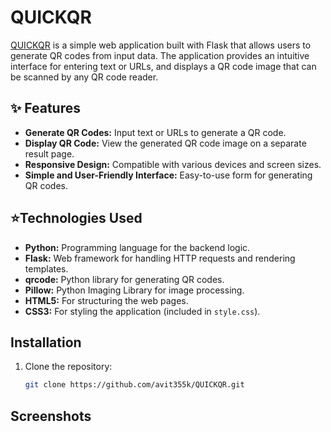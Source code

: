 # QUICKQR

[QUICKQR](https://quickqr-090k.onrender.com) is a simple web application built with Flask that allows users to generate QR codes from input data. The application provides an intuitive interface for entering text or URLs, and displays a QR code image that can be scanned by any QR code reader.
## ✨ Features
- **Generate QR Codes:** Input text or URLs to generate a QR code.
- **Display QR Code:** View the generated QR code image on a separate result page.
- **Responsive Design:** Compatible with various devices and screen sizes.
- **Simple and User-Friendly Interface:** Easy-to-use form for generating QR codes.

## ⭐Technologies Used
- **Python:** Programming language for the backend logic.
- **Flask:** Web framework for handling HTTP requests and rendering templates.
- **qrcode:** Python library for generating QR codes.
- **Pillow:** Python Imaging Library for image processing.
- **HTML5:** For structuring the web pages.
- **CSS3:** For styling the application (included in `style.css`).

## Installation

1. Clone the repository:

   ```bash
   git clone https://github.com/avit355k/QUICKQR.git
## Screenshots
